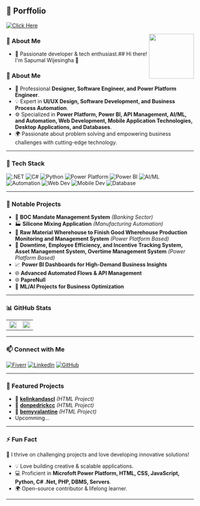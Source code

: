 
## 🚶 Porffolio
[![Click Here](https://img.shields.io/badge/Here%20I%20Am-%230081CB.svg?style=flat-square&logo=react&logoColor=white)](https://www.linkedin.com/in/saputhere)

<img src="https://github.com/saputhere.png" width="120" align="right" />

### 🚀 About Me
- 🎯 Passionate developer & tech enthusiast.## Hi there! I'm Sapumal Wijesingha 👋

### 🚀 About Me
- 🎯 Professional **Designer, Software Engineer, and Power Platform Engineer**.
- 💡 Expert in **UI/UX Design, Software Development, and Business Process Automation**.
- ⚙️ Specialized in **Power Platform, Power BI, API Management, AI/ML, and Automation, Web Development, Mobile Application Technologies, Desktop Applications, and Databases**.
- 🌍 Passionate about problem solving and empowering business challenges with cutting-edge technology.

---

### 🔧 Tech Stack

![.NET](https://img.shields.io/badge/.NET-%23512BD4.svg?style=flat-square&logo=dotnet&logoColor=white)
![C#](https://img.shields.io/badge/C%23-%23239120.svg?style=flat-square&logo=csharp&logoColor=white)
![Python](https://img.shields.io/badge/Python-%233776AB.svg?style=flat-square&logo=python&logoColor=white)
![Power Platform](https://img.shields.io/badge/Power%20Platform-%230066B3.svg?style=flat-square&logo=microsoft&logoColor=white)
![Power BI](https://img.shields.io/badge/Power%20BI-%23F2C811.svg?style=flat-square&logo=powerbi&logoColor=black)
![AI/ML](https://img.shields.io/badge/AI/ML-%23005A9C.svg?style=flat-square&logo=python&logoColor=white)
![Automation](https://img.shields.io/badge/Automation-%23FF6F00.svg?style=flat-square&logo=zapier&logoColor=white)
![Web Dev](https://img.shields.io/badge/Web%20Development-%230081CB.svg?style=flat-square&logo=html5&logoColor=white)
![Mobile Dev](https://img.shields.io/badge/Mobile%20Development-%2300D8FF.svg?style=flat-square&logo=react&logoColor=white)
![Database](https://img.shields.io/badge/Database-%234479A1.svg?style=flat-square&logo=mysql&logoColor=white)

---

### 📌 Notable Projects

- 🏦 **BOC Mandate Management System** *(Banking Sector)*
- 🏭 **Silicone Mixing Application** *(Manufacturing Automation)*
- 🔄 **Raw Material Wherehouse to Finish Good Wherehouse Production Monitoring and Management System** *(Power Platform Based)*
- 🧮 **Downtime, Employee Efficiency, and Incentive Tracking System, Asset Management System, Overtime Management System** *(Power Platform Based)*
- 📈 **Power BI Dashboards for High-Demand Business Insights**
- 🌐 **Advanced Automated Flows & API Management**
- 🌐 **PapreNull**
- 🤖 **ML/AI Projects for Business Optimization**

---

### 📊 GitHub Stats

<table>
<tr>
<td>
<img src="https://github-readme-stats.vercel.app/api?username=saputhere&show_icons=true&theme=dark&count_private=true" width="100%" />
</td>
<td>
<img src="https://github-readme-stats.vercel.app/api/top-langs/?username=saputhere&layout=compact&theme=dark" width="100%" />
</td>
</tr>
</table>

---

### 📫 Connect with Me

[![Fiverr](https://img.shields.io/badge/Fiverr-%2300B22D.svg?style=flat-square&logo=fiverr&logoColor=white)](https://www.fiverr.com/anjuwijesingha)
[![LinkedIn](https://img.shields.io/badge/LinkedIn-%230077B5.svg?style=flat-square&logo=linkedin&logoColor=white)](https://www.linkedin.com/in/saputhere)
[![GitHub](https://img.shields.io/badge/GitHub-%23181717.svg?style=flat-square&logo=github&logoColor=white)](https://github.com/saputhere)

---

### 📌 Featured Projects

- 🔹 **[kelinkandascl](https://github.com/saputhere/kelinkandascl)** *(HTML Project)*
- 🔹 **[donpedrickcc](https://github.com/saputhere/donpedrickcc)** *(HTML Project)*
- 🔹 **[bemyvalantine](https://github.com/saputhere/bemyvalantine)** *(HTML Project)*
- Upcomming...

  
---
### ⚡ Fun Fact
🚀 I thrive on challenging projects and love developing innovative solutions!

- 💡 Love building creative & scalable applications.
- 💻 Proficient in **Microfoft Power Platform, HTML, CSS, JavaScript, Python, C# .Net, PHP, DBMS, Servers**.
- 🌍 Open-source contributor & lifelong learner.

---
